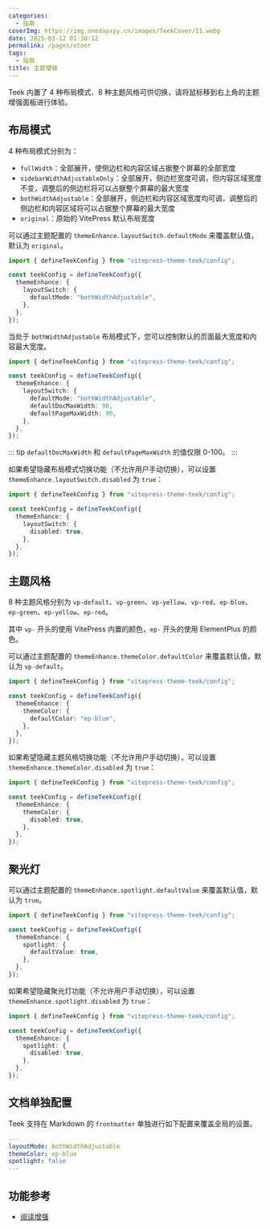 ```yaml
---
categories:
  - 指南
coverImg: https://img.onedayxyy.cn/images/TeekCover/11.webp
date: 2025-03-12 01:30:12
permalink: /pages/otoor
tags:
  - 指南
title: 主题增强
---
```

Teek 内置了 4 种布局模式、8 种主题风格可供切换，请将鼠标移到右上角的主题增强面板进行体验。

## 布局模式

4 种布局模式分别为：

- `fullWidth`：全部展开，使侧边栏和内容区域占据整个屏幕的全部宽度
- `sidebarWidthAdjustableOnly`：全部展开，侧边栏宽度可调，但内容区域宽度不变，调整后的侧边栏将可以占据整个屏幕的最大宽度
- `bothWidthAdjustable`：全部展开，侧边栏和内容区域宽度均可调，调整后的侧边栏和内容区域将可以占据整个屏幕的最大宽度
- `original`：原始的 VitePress 默认布局宽度

可以通过主题配置的 `themeEnhance.layoutSwitch.defaultMode` 来覆盖默认值，默认为 `original`。

```ts
import { defineTeekConfig } from "vitepress-theme-teek/config";

const teekConfig = defineTeekConfig({
  themeEnhance: {
    layoutSwitch: {
      defaultMode: "bothWidthAdjustable",
    },
  },
});
```

当处于 `bothWidthAdjustable` 布局模式下，您可以控制默认的页面最大宽度和内容最大宽度。

```ts
import { defineTeekConfig } from "vitepress-theme-teek/config";

const teekConfig = defineTeekConfig({
  themeEnhance: {
    layoutSwitch: {
      defaultMode: "bothWidthAdjustable",
      defaultDocMaxWidth: 90,
      defaultPageMaxWidth: 90,
    },
  },
});
```

::: tip
`defaultDocMaxWidth` 和 `defaultPageMaxWidth` 的值仅限 0-100。
:::

如果希望隐藏布局模式切换功能（不允许用户手动切换），可以设置 `themeEnhance.layoutSwitch.disabled` 为 `true`：

```ts
import { defineTeekConfig } from "vitepress-theme-teek/config";

const teekConfig = defineTeekConfig({
  themeEnhance: {
    layoutSwitch: {
      disabled: true,
    },
  },
});
```

## 主题风格

8 种主题风格分别为 `vp-default`、`vp-green`、`vp-yellow`、`vp-red`、`ep-blue`、`ep-green`、`ep-yellow`、`ep-red`。

其中 `vp-` 开头的使用 VitePress 内置的颜色，`ep-` 开头的使用 ElementPlus 的颜色。

可以通过主题配置的 `themeEnhance.themeColor.defaultColor` 来覆盖默认值，默认为 `vp-default`。

```ts
import { defineTeekConfig } from "vitepress-theme-teek/config";

const teekConfig = defineTeekConfig({
  themeEnhance: {
    themeColor: {
      defaultColor: "ep-blue",
    },
  },
});
```

如果希望隐藏主题风格切换功能（不允许用户手动切换），可以设置 `themeEnhance.themeColor.disabled` 为 `true`：

```ts
import { defineTeekConfig } from "vitepress-theme-teek/config";

const teekConfig = defineTeekConfig({
  themeEnhance: {
    themeColor: {
      disabled: true,
    },
  },
});
```

## 聚光灯 <Badge type="tip" text="v1.1.0" />

可以通过主题配置的 `themeEnhance.spotlight.defaultValue` 来覆盖默认值，默认为 `true`。

```ts
import { defineTeekConfig } from "vitepress-theme-teek/config";

const teekConfig = defineTeekConfig({
  themeEnhance: {
    spotlight: {
      defaultValue: true,
    },
  },
});
```

如果希望隐藏聚光灯功能（不允许用户手动切换），可以设置 `themeEnhance.spotlight.disabled` 为 `true`：

```ts
import { defineTeekConfig } from "vitepress-theme-teek/config";

const teekConfig = defineTeekConfig({
  themeEnhance: {
    spotlight: {
      disabled: true,
    },
  },
});
```

## 文档单独配置

Teek 支持在 Markdown 的 `frontmatter` 单独进行如下配置来覆盖全局的设置。

```yaml
---
layoutMode: bothWidthAdjustable
themeColor: ep-blue
spotlight: false
---
```

## 功能参考

- [阅读增强](https://github.com/nolebase/integrations/blob/main/packages/vitepress-plugin-enhanced-readabilities/README.md)
